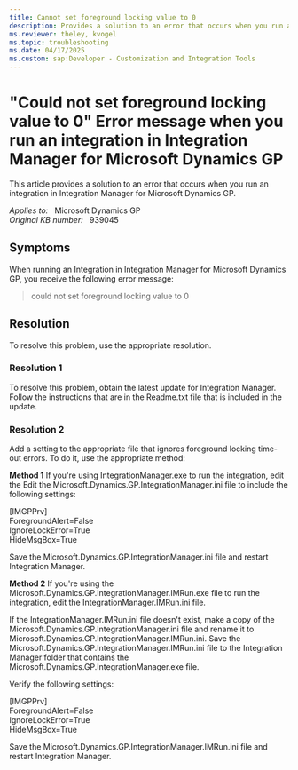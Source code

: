 ```yaml
---
title: Cannot set foreground locking value to 0
description: Provides a solution to an error that occurs when you run an integration in Integration Manager for Microsoft Dynamics GP.
ms.reviewer: theley, kvogel
ms.topic: troubleshooting
ms.date: 04/17/2025
ms.custom: sap:Developer - Customization and Integration Tools
---
```

# "Could not set foreground locking value to 0" Error message when you run an integration in Integration Manager for Microsoft Dynamics GP

This article provides a solution to an error that occurs when you run an integration in Integration Manager for Microsoft Dynamics GP.

_Applies to:_ &nbsp; Microsoft Dynamics GP  
_Original KB number:_ &nbsp; 939045

## Symptoms

When running an Integration in Integration Manager for Microsoft Dynamics GP, you receive the following error message:
> could not set foreground locking value to 0

## Resolution

To resolve this problem, use the appropriate resolution.

### Resolution 1

To resolve this problem, obtain the latest update for Integration Manager. Follow the instructions that are in the Readme.txt file that is included in the update. 

### Resolution 2  

Add a setting to the appropriate file that ignores foreground locking time-out errors. To do it, use the appropriate method:

**Method 1** If you're using IntegrationManager.exe to run the integration, edit the Edit the Microsoft.Dynamics.GP.IntegrationManager.ini file to include the following settings:

[IMGPPrv]  
ForegroundAlert=False  
IgnoreLockError=True  
HideMsgBox=True

Save the Microsoft.Dynamics.GP.IntegrationManager.ini file and restart Integration Manager.

**Method 2** If you're using the Microsoft.Dynamics.GP.IntegrationManager.IMRun.exe file to run the integration, edit the IntegrationManager.IMRun.ini file.

If the IntegrationManager.IMRun.ini file doesn't exist, make a copy of the Microsoft.Dynamics.GP.IntegrationManager.ini file and rename it to Microsoft.Dynamics.GP.IntegrationManager.IMRun.ini. Save the Microsoft.Dynamics.GP.IntegrationManager.IMRun.ini file to the Integration Manager folder that contains the Microsoft.Dynamics.GP.IntegrationManager.exe file.

Verify the following settings:

[IMGPPrv]  
ForegroundAlert=False  
IgnoreLockError=True  
HideMsgBox=True

Save the Microsoft.Dynamics.GP.IntegrationManager.IMRun.ini file and restart Integration Manager.
